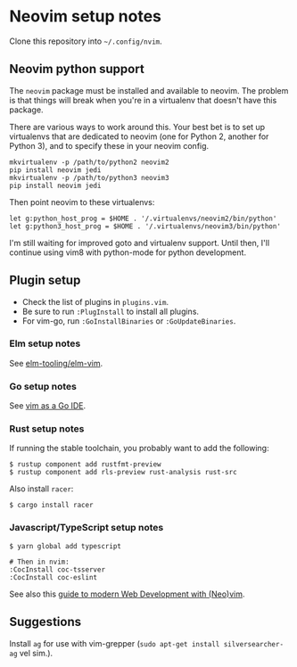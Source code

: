 # Neovim setup notes

Clone this repository into `~/.config/nvim`.

## Neovim python support

The `neovim` package must be installed and available to neovim. The
problem is that things will break when you're in a virtualenv that
doesn't have this package.

There are various ways to work around this. Your best bet is to set up
virtualenvs that are dedicated to neovim (one for Python 2, another for
Python 3), and to specify these in your neovim config.
```
mkvirtualenv -p /path/to/python2 neovim2
pip install neovim jedi
mkvirtualenv -p /path/to/python3 neovim3
pip install neovim jedi
```

Then point neovim to these virtualenvs:
```
let g:python_host_prog = $HOME . '/.virtualenvs/neovim2/bin/python'
let g:python3_host_prog = $HOME . '/.virtualenvs/neovim3/bin/python'
```

I'm still waiting for improved goto and virtualenv support. Until then,
I'll continue using vim8 with python-mode for python development.

## Plugin setup

* Check the list of plugins in `plugins.vim`.
* Be sure to run `:PlugInstall` to install all plugins.
* For vim-go, run `:GoInstallBinaries` or `:GoUpdateBinaries`.

### Elm setup notes

See [elm-tooling/elm-vim](https://github.com/elm-tooling/elm-vim).

### Go setup notes

See [vim as a Go IDE](https://octetz.com/posts/vim-as-go-ide).

### Rust setup notes

If running the stable toolchain, you probably want to add the following:
```
$ rustup component add rustfmt-preview
$ rustup component add rls-preview rust-analysis rust-src
```

Also install `racer`:
```
$ cargo install racer
```

### Javascript/TypeScript setup notes

```
$ yarn global add typescript

# Then in nvim:
:CocInstall coc-tsserver
:CocInstall coc-eslint
```

See also this [guide to modern Web Development with
(Neo)vim][neovim-web-guide].

[neovim-web-guide]: https://www.freecodecamp.org/news/a-guide-to-modern-web-development-with-neo-vim-333f7efbf8e2/

## Suggestions

Install `ag` for use with vim-grepper (`sudo apt-get install
silversearcher-ag` vel sim.).
